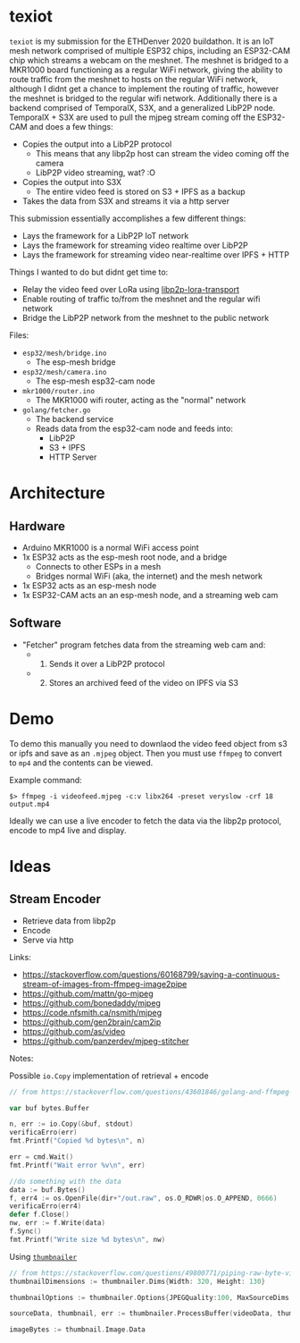 # texiot

`texiot` is my submission for the ETHDenver 2020 buildathon. It is an IoT mesh network comprised of multiple ESP32 chips, including an ESP32-CAM chip which streams a webcam on the meshnet. The meshnet is bridged to a MKR1000 board functioning as a regular WiFi network, giving the ability to route traffic from the meshnet to hosts on the regular WiFi network, although I didnt get a chance to implement the routing of traffic, however the meshnet is bridged to the regular wifi network. Additionally there is a backend comprised of TemporalX, S3X, and a generalized LibP2P node. TemporalX + S3X are used to pull the mjpeg stream coming off the ESP32-CAM and does a few things:

* Copies the output into a LibP2P protocol
  * This means that any libp2p host can stream the video coming off the camera
  * LibP2P video streaming, wat? :O
* Copies the output into S3X
  * The entire video feed is stored on S3 + IPFS as a backup
* Takes the data from S3X and streams it via a http server

This submission essentially accomplishes a few different things:

* Lays the framework for a LibP2P IoT network
* Lays the framework for streaming video realtime over LibP2P
* Lays the framework for streaming video near-realtime over IPFS + HTTP

Things I wanted to do but didnt get time to:

* Relay the video feed over LoRa using [libp2p-lora-transport](https://github.com/RTradeLtd/libp2p-lora-transport)
* Enable routing of traffic to/from the meshnet and the regular wifi network
* Bridge the LibP2P network from the meshnet to the public network

Files:

* `esp32/mesh/bridge.ino`
  * The esp-mesh bridge
* `esp32/mesh/camera.ino`
  * The esp-mesh esp32-cam node
* `mkr1000/router.ino`
  * The MKR1000 wifi router, acting as the "normal" network
* `golang/fetcher.go`
  * The backend service
  * Reads data from the esp32-cam node and feeds into:
    * LibP2P
    * S3 + IPFS
    * HTTP Server

# Architecture

## Hardware

* Arduino MKR1000 is a normal WiFi access point
* 1x ESP32 acts as the esp-mesh root node, and a bridge
  * Connects to other ESPs in a mesh
  * Bridges normal WiFi (aka, the internet) and the mesh network
* 1x ESP32 acts as an esp-mesh node
* 1x ESP32-CAM acts an an esp-mesh node, and a streaming web cam

## Software

* "Fetcher" program fetches data from the streaming web cam and:
  * 1. Sends it over a LibP2P protocol
  * 2. Stores an archived feed of the video on IPFS via S3

# Demo

To demo this manually you need to downlaod the video feed object from s3 or ipfs and save as an `.mjpeg` object. Then you must use `ffmpeg` to convert to `mp4` and the contents can be viewed.

Example command:

```shell
$> ffmpeg -i videofeed.mjpeg -c:v libx264 -preset veryslow -crf 18 output.mp4
```

Ideally we can use a live encoder to fetch the data via the libp2p protocol, encode to mp4 live and display.

# Ideas

## Stream Encoder

* Retrieve data from libp2p
* Encode
* Serve via http

Links:

* https://stackoverflow.com/questions/60168799/saving-a-continuous-stream-of-images-from-ffmpeg-image2pipe
* https://github.com/mattn/go-mjpeg
* https://github.com/bonedaddy/mjpeg
* https://code.nfsmith.ca/nsmith/mjpeg
* https://github.com/gen2brain/cam2ip
* https://github.com/as/video
* https://github.com/panzerdev/mjpeg-stitcher

Notes:

Possible `io.Copy` implementation of retrieval + encode

```Go
// from https://stackoverflow.com/questions/43601846/golang-and-ffmpeg-realtime-streaming-input-output

var buf bytes.Buffer

n, err := io.Copy(&buf, stdout)
verificaErro(err)
fmt.Printf("Copied %d bytes\n", n)

err = cmd.Wait()
fmt.Printf("Wait error %v\n", err)

//do something with the data
data := buf.Bytes()
f, err4 := os.OpenFile(dir+"/out.raw", os.O_RDWR|os.O_APPEND, 0666)
verificaErro(err4)
defer f.Close()
nw, err := f.Write(data)
f.Sync()
fmt.Printf("Write size %d bytes\n", nw)
```

Using [`thumbnailer`](https://github.com/bakape/thumbnailer)

```Go
// from https://stackoverflow.com/questions/49800771/piping-raw-byte-video-to-ffmpeg-go
thumbnailDimensions := thumbnailer.Dims{Width: 320, Height: 130}

thumbnailOptions := thumbnailer.Options{JPEGQuality:100, MaxSourceDims:thumbnailer.Dims{}, ThumbDims:thumbnailDimensions, AcceptedMimeTypes: nil}

sourceData, thumbnail, err := thumbnailer.ProcessBuffer(videoData, thumbnailOptions)

imageBytes := thumbnail.Image.Data
```